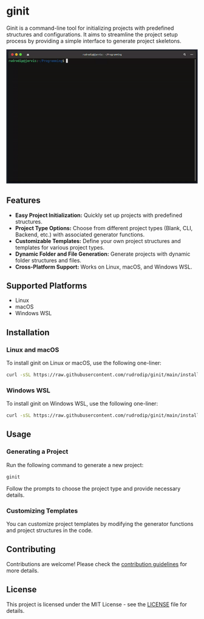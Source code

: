 # ginit

Ginit is a command-line tool for initializing projects with predefined structures and configurations. It aims to streamline the project setup process by providing a simple interface to generate project skeletons.

![Example](https://github.com/rudrodip/ginit/blob/main/github/example.gif)

## Features

- **Easy Project Initialization:** Quickly set up projects with predefined structures.
- **Project Type Options:** Choose from different project types (Blank, CLI, Backend, etc.) with associated generator functions.
- **Customizable Templates:** Define your own project structures and templates for various project types.
- **Dynamic Folder and File Generation:** Generate projects with dynamic folder structures and files.
- **Cross-Platform Support:** Works on Linux, macOS, and Windows WSL.

## Supported Platforms

- Linux
- macOS
- Windows WSL

## Installation

### Linux and macOS

To install ginit on Linux or macOS, use the following one-liner:

```bash
curl -sSL https://raw.githubusercontent.com/rudrodip/ginit/main/install.sh | bash
```

### Windows WSL

To install ginit on Windows WSL, use the following one-liner:

```bash
curl -sSL https://raw.githubusercontent.com/rudrodip/ginit/main/install.sh | bash
```

## Usage

### Generating a Project

Run the following command to generate a new project:

```bash
ginit
```

Follow the prompts to choose the project type and provide necessary details.

### Customizing Templates

You can customize project templates by modifying the generator functions and project structures in the code.

## Contributing

Contributions are welcome! Please check the [contribution guidelines](CONTRIBUTING.md) for more details.

## License

This project is licensed under the MIT License - see the [LICENSE](LICENSE) file for details.
